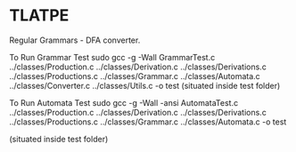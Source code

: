 TLATPE
======

Regular Grammars - DFA converter.


To Run Grammar Test
 sudo gcc -g -Wall  GrammarTest.c ../classes/Production.c ../classes/Derivation.c ../classes/Derivations.c ../classes/Productions.c ../classes/Grammar.c ../classes/Automata.c ../classes/Converter.c ../classes/Utils.c -o test
(situated inside test folder)

To Run Automata Test
sudo gcc -g -Wall -ansi AutomataTest.c ../classes/Production.c ../classes/Derivation.c ../classes/Derivations.c ../classes/Productions.c ../classes/Grammar.c ../classes/Automata.c -o test

(situated inside test folder)

